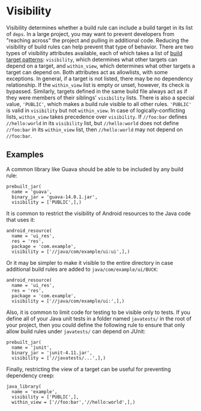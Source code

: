 # Visibility

Visibility determines whether a build rule can include a build target in its list of `deps`. In a large project, you may want to prevent developers from "reaching across" the project and pulling in additional code. Reducing the visibility of build rules can help prevent that type of behavior.
There are two types of visibility attributes available, each of which takes a list of [build target patterns](https://buck.build/concept/build_target_pattern.html): `visibility`, which determines what other targets can depend on a target, and `within_view`, which determines what other targets a target can depend on.
Both attributes act as allowlists, with some exceptions. In general, if a target is not listed, there may be no dependency relationship. If the `within_view` list is empty or unset, however, its check is bypassed. Similarly, targets defined in the same build file always act as if they were members of their siblings' `visibility` lists.
There is also a special value, `'PUBLIC'`, which makes a build rule visible to all other rules. `'PUBLIC'` is valid in `visibility` but not `within_view`.
In case of logically-conflicting lists, `within_view` takes precedence over `visibility`. If `//foo:bar` defines `//hello:world` in its `visibility` list, but `//hello:world` does not define `//foo:bar` in its `within_view` list, then `//hello:world` may not depend on `//foo:bar`.

## Examples

A common library like Guava should be able to be included by any build rule:

```
prebuilt_jar(
  name = 'guava',
  binary_jar = 'guava-14.0.1.jar',
  visibility = ['PUBLIC',],)
```

It is common to restrict the visibility of Android resources to the Java code that uses it:

```
android_resource(
  name = 'ui_res',
  res = 'res',
  package = 'com.example',
  visibility = ['//java/com/example/ui:ui',],)
```

Or it may be simpler to make it visible to the entire directory in case additional build rules are added to `java/com/example/ui/BUCK`:

```
android_resource(
  name = 'ui_res',
  res = 'res',
  package = 'com.example',
  visibility = ['//java/com/example/ui:',],)
```

Also, it is common to limit code for testing to be visible only to tests. If you define all of your Java unit tests in a folder named `javatests/` in the root of your project, then you could define the following rule to ensure that only allow build rules under `javatests/` can depend on JUnit:

```
prebuilt_jar(
  name = 'junit',
  binary_jar = 'junit-4.11.jar',
  visibility = ['//javatests/...',],)
```

Finally, restricting the view of a target can be useful for preventing dependency creep:

```
java_library(
  name = 'example',
  visibility = ['PUBLIC',],
  within_view = ['//foo:bar','//hello:world',],)
```


